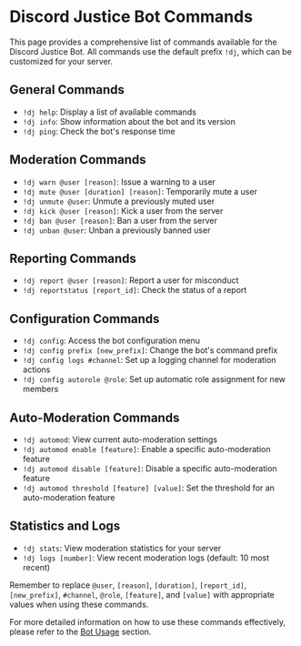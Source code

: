 # Discord Justice Bot Commands

This page provides a comprehensive list of commands available for the Discord Justice Bot. All commands use the default prefix `!dj`, which can be customized for your server.

## General Commands

- `!dj help`: Display a list of available commands
- `!dj info`: Show information about the bot and its version
- `!dj ping`: Check the bot's response time

## Moderation Commands

- `!dj warn @user [reason]`: Issue a warning to a user
- `!dj mute @user [duration] [reason]`: Temporarily mute a user
- `!dj unmute @user`: Unmute a previously muted user
- `!dj kick @user [reason]`: Kick a user from the server
- `!dj ban @user [reason]`: Ban a user from the server
- `!dj unban @user`: Unban a previously banned user

## Reporting Commands

- `!dj report @user [reason]`: Report a user for misconduct
- `!dj reportstatus [report_id]`: Check the status of a report

## Configuration Commands

- `!dj config`: Access the bot configuration menu
- `!dj config prefix [new_prefix]`: Change the bot's command prefix
- `!dj config logs #channel`: Set up a logging channel for moderation actions
- `!dj config autorole @role`: Set up automatic role assignment for new members

## Auto-Moderation Commands

- `!dj automod`: View current auto-moderation settings
- `!dj automod enable [feature]`: Enable a specific auto-moderation feature
- `!dj automod disable [feature]`: Disable a specific auto-moderation feature
- `!dj automod threshold [feature] [value]`: Set the threshold for an auto-moderation feature

## Statistics and Logs

- `!dj stats`: View moderation statistics for your server
- `!dj logs [number]`: View recent moderation logs (default: 10 most recent)

Remember to replace `@user`, `[reason]`, `[duration]`, `[report_id]`, `[new_prefix]`, `#channel`, `@role`, `[feature]`, and `[value]` with appropriate values when using these commands.

For more detailed information on how to use these commands effectively, please refer to the [Bot Usage](/docs/bot-usage) section.

